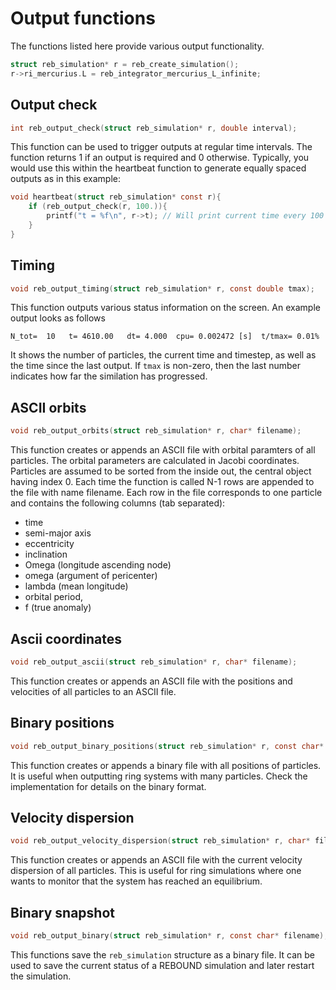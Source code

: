 # Output functions

The functions listed here provide various output functionality. 

```c
struct reb_simulation* r = reb_create_simulation();
r->ri_mercurius.L = reb_integrator_mercurius_L_infinite; 
```
## Output check

```c
int reb_output_check(struct reb_simulation* r, double interval);
```

This function can be used to trigger outputs at regular time intervals.
The function returns 1 if an output is required and 0 otherwise.
Typically, you would use this within the heartbeat function to generate equally spaced outputs as in this example:

```c
void heartbeat(struct reb_simulation* const r){
    if (reb_output_check(r, 100.)){
        printf("t = %f\n", r->t); // Will print current time every 100 time units.
    }
}
```

## Timing

```c
void reb_output_timing(struct reb_simulation* r, const double tmax);
```

This function outputs various status information on the screen. An example output looks as follows

```
N_tot=  10   t= 4610.00   dt= 4.000  cpu= 0.002472 [s]  t/tmax= 0.01%
```

It shows the number of particles, the current time and timestep, as well as the time since the last output. If `tmax` is non-zero, then the last number indicates how far the similation has progressed. 

## ASCII orbits 
```c
void reb_output_orbits(struct reb_simulation* r, char* filename);
```
This function creates or appends an ASCII file with orbital paramters of all particles.
The orbital parameters are calculated in Jacobi coordinates.
Particles are assumed to be sorted from the inside out, the central object having index 0. 
Each time the function is called N-1 rows are appended to the file with name filename.
Each row in the file corresponds to one particle and contains the following columns (tab separated):

 - time
 - semi-major axis
 - eccentricity
 - inclination
 - Omega (longitude ascending node)
 - omega (argument of pericenter)
 - lambda (mean longitude)
 - orbital period,
 - f (true anomaly) 

## Ascii coordinates
```c
void reb_output_ascii(struct reb_simulation* r, char* filename);
```
This function creates or appends an ASCII file with the positions and velocities of all particles to an ASCII file.

## Binary positions
```c
void reb_output_binary_positions(struct reb_simulation* r, const char* filename);
```
This function creates or appends a binary file with all positions of particles. 
It is useful when outputting ring systems with many particles. 
Check the implementation for details on the binary format. 

## Velocity dispersion
```c
void reb_output_velocity_dispersion(struct reb_simulation* r, char* filename);
```
This function creates or appends an ASCII file with the current velocity dispersion of all particles. 
This is useful for ring simulations where one wants to monitor that the system has reached an equilibrium.

## Binary snapshot
```c
void reb_output_binary(struct reb_simulation* r, const char* filename);
```

This functions save the `reb_simulation` structure as a binary file.
It can be used to save the current status of a REBOUND simulation and later restart the simulation.

